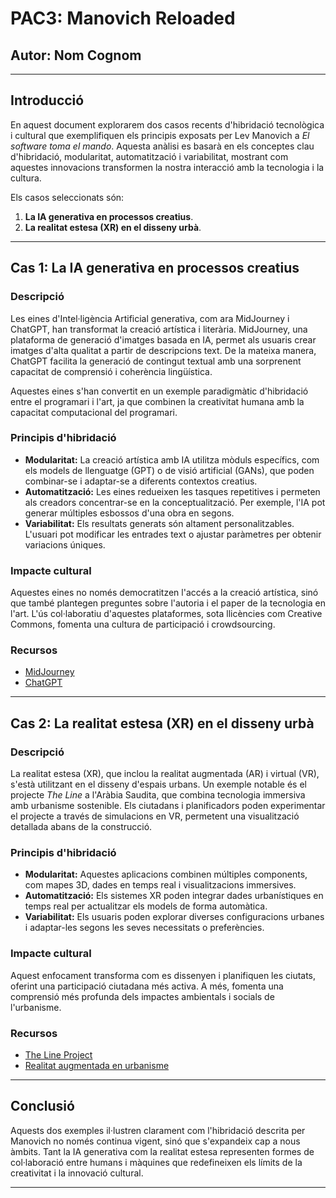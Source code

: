 # PAC3: Manovich Reloaded

## Autor: Nom Cognom

---

## Introducció

En aquest document explorarem dos casos recents d'hibridació tecnològica i cultural que exemplifiquen els principis exposats per Lev Manovich a *El software toma el mando*. Aquesta anàlisi es basarà en els conceptes clau d'hibridació, modularitat, automatització i variabilitat, mostrant com aquestes innovacions transformen la nostra interacció amb la tecnologia i la cultura.

Els casos seleccionats són:

1. **La IA generativa en processos creatius**.
2. **La realitat estesa (XR) en el disseny urbà**.

---

## Cas 1: La IA generativa en processos creatius

### Descripció

Les eines d'Intel·ligència Artificial generativa, com ara MidJourney i ChatGPT, han transformat la creació artística i literària. MidJourney, una plataforma de generació d'imatges basada en IA, permet als usuaris crear imatges d'alta qualitat a partir de descripcions text. De la mateixa manera, ChatGPT facilita la generació de contingut textual amb una sorprenent capacitat de comprensió i coherència lingüística.

Aquestes eines s'han convertit en un exemple paradigmàtic d'hibridació entre el programari i l'art, ja que combinen la creativitat humana amb la capacitat computacional del programari.

### Principis d'hibridació

- **Modularitat:** La creació artística amb IA utilitza mòduls específics, com els models de llenguatge (GPT) o de visió artificial (GANs), que poden combinar-se i adaptar-se a diferents contextos creatius.
- **Automatització:** Les eines redueixen les tasques repetitives i permeten als creadors concentrar-se en la conceptualització. Per exemple, l'IA pot generar múltiples esbossos d'una obra en segons.
- **Variabilitat:** Els resultats generats són altament personalitzables. L'usuari pot modificar les entrades text o ajustar paràmetres per obtenir variacions úniques.

### Impacte cultural

Aquestes eines no només democratitzen l'accés a la creació artística, sinó que també plantegen preguntes sobre l'autoria i el paper de la tecnologia en l'art. L'ús col·laboratiu d'aquestes plataformes, sota llicències com Creative Commons, fomenta una cultura de participació i crowdsourcing.

### Recursos

- [MidJourney](https://www.midjourney.com)
- [ChatGPT](https://openai.com/chatgpt)

---

## Cas 2: La realitat estesa (XR) en el disseny urbà

### Descripció

La realitat estesa (XR), que inclou la realitat augmentada (AR) i virtual (VR), s'està utilitzant en el disseny d'espais urbans. Un exemple notable és el projecte *The Line* a l'Aràbia Saudita, que combina tecnologia immersiva amb urbanisme sostenible. Els ciutadans i planificadors poden experimentar el projecte a través de simulacions en VR, permetent una visualització detallada abans de la construcció.

### Principis d'hibridació

- **Modularitat:** Aquestes aplicacions combinen múltiples components, com mapes 3D, dades en temps real i visualitzacions immersives.
- **Automatització:** Els sistemes XR poden integrar dades urbanístiques en temps real per actualitzar els models de forma automàtica.
- **Variabilitat:** Els usuaris poden explorar diverses configuracions urbanes i adaptar-les segons les seves necessitats o preferències.

### Impacte cultural

Aquest enfocament transforma com es dissenyen i planifiquen les ciutats, oferint una participació ciutadana més activa. A més, fomenta una comprensió més profunda dels impactes ambientals i socials de l'urbanisme.

### Recursos

- [The Line Project](https://www.neom.com/line)
- [Realitat augmentada en urbanisme](https://www.xataka.com/realidad-virtual-aumentada/realidad-extendida)

---

## Conclusió

Aquests dos exemples il·lustren clarament com l'hibridació descrita per Manovich no només continua vigent, sinó que s'expandeix cap a nous àmbits. Tant la IA generativa com la realitat estesa representen formes de col·laboració entre humans i màquines que redefineixen els límits de la creativitat i la innovació cultural.

---
